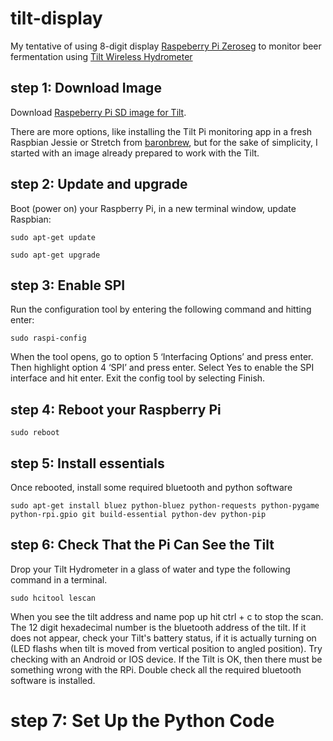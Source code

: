 # tilt-display

My tentative of using 8-digit display [Raspeberry Pi Zeroseg](https://thepihut.com/products/zeroseg) to monitor beer fermentation using [Tilt Wireless Hydrometer](https://tilthydrometer.com/)

## step 1: Download Image
Download [Raspeberry Pi SD image for Tilt](https://tilthydrometer.com/products/tilt-pi-raspberry-pi-disk-image-download).

There are more options, like installing the Tilt Pi monitoring app in a fresh Raspbian Jessie or Stretch from [baronbrew](https://github.com/baronbrew/TILTpi), but for the sake of simplicity, I started with an image already prepared to work with the Tilt.

## step 2: Update and upgrade
Boot (power on) your Raspberry Pi, in a new terminal window, update Raspbian:

`sudo apt-get update`

`sudo apt-get upgrade`

## step 3: Enable SPI
Run the configuration tool by entering the following command and hitting enter:

`sudo raspi-config`

When the tool opens, go to option 5 ‘Interfacing Options’ and press enter. Then highlight option 4 ‘SPI’ and press enter.
Select Yes to enable the SPI interface and hit enter. Exit the config tool by selecting Finish.

## step 4: Reboot your Raspberry Pi

`sudo reboot`

## step 5: Install essentials
Once rebooted, install some required bluetooth and python software
 
`sudo apt-get install bluez python-bluez python-requests python-pygame python-rpi.gpio git build-essential python-dev python-pip`

## step 6: Check That the Pi Can See the Tilt
Drop your Tilt Hydrometer in a glass of water and type the following command in a terminal.

`sudo hcitool lescan`

When you see the tilt address and name pop up hit ctrl + c to stop the scan. The 12 digit hexadecimal number is the bluetooth address of the tilt. If it does not appear, check your Tilt's battery status, if it is actually turning on (LED flashs when tilt is moved from vertical position to angled position). Try checking with an Android or IOS device. If the Tilt is OK, then there must be something wrong with the RPi. Double check all the required bluetooth software is installed.

# step 7: Set Up the Python Code

